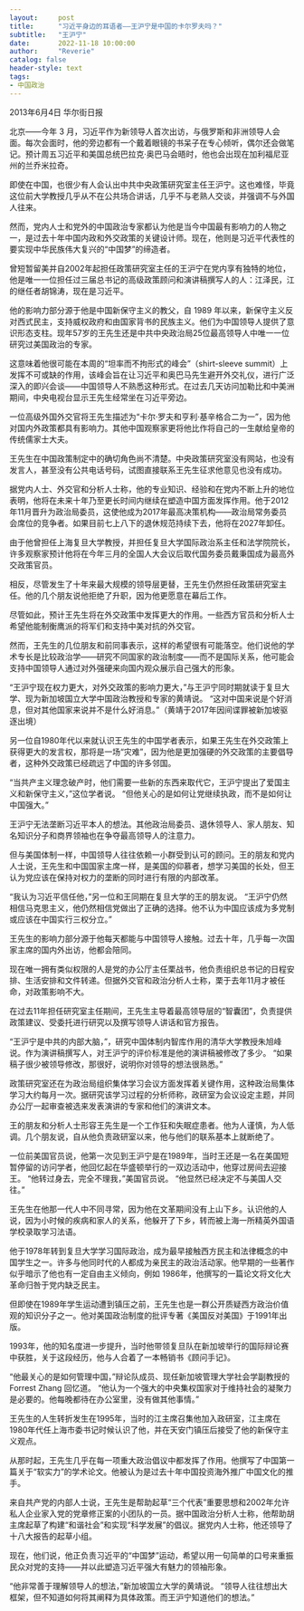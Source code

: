 ```yaml
---
layout:     post
title:      "习近平身边的耳语者——王沪宁是中国的卡尔罗夫吗？"
subtitle:   "王沪宁"
date:       2022-11-18 10:00:00
author:     "Reverie"
catalog: false
header-style: text
tags: 
- 中国政治
---
```


2013年6月4日 华尔街日报

北京——今年 3 月，习近平作为新领导人首次出访，与俄罗斯和非洲领导人会面。每次会面时，他的旁边都有一个戴着眼镜的书呆子在专心倾听，偶尔还会做笔记。预计周五习近平和美国总统巴拉克·奥巴马会晤时，他也会出现在加利福尼亚州的兰乔米拉奇。

即使在中国，也很少有人会认出中共中央政策研究室主任王沪宁。这也难怪，毕竟这位前大学教授几乎从不在公共场合讲话，几乎不与老熟人交谈，并强调不与外国人往来。

然而，党内人士和党外的中国政治专家都认为他是当今中国最有影响力的人物之一，是过去十年中国内政和外交政策的关键设计师。现在，他则是习近平代表性的要实现中华民族伟大复兴的“中国梦”的缔造者。

曾短暂留美并自2002年起担任政策研究室主任的王沪宁在党内享有独特的地位，他是唯一一位担任过三届总书记的高级政策顾问和演讲稿撰写人的人：江泽民，江的继任者胡锦涛，现在是习近平。

他的影响力部分源于他是中国新保守主义的教父，自 1989 年以来，新保守主义反对西式民主，支持威权政府和由国家背书的民族主义。他们为中国领导人提供了意识形态支柱。现年57岁的王先生还是中共中央政治局25位最高领导人中唯一一位研究过美国政治的专家。

这意味着他很可能在本周的“坦率而不拘形式的峰会”（shirt-sleeve summit）上发挥不可或缺的作用，该峰会旨在让习近平和奥巴马先生避开外交礼仪，进行广泛深入的即兴会谈——中国领导人不熟悉这种形式。在过去几天访问加勒比和中美洲期间，中央电视台显示王先生经常坐在习近平旁边。

一位高级外国外交官将王先生描述为“卡尔·罗夫和亨利·基辛格合二为一”，因为他对国内外政策都具有影响力。其他中国观察家更将他比作将自己的一生献给皇帝的传统儒家士大夫。

王先生在中国政策制定中的确切角色尚不清楚。中央政策研究室没有网站，也没有发言人，甚至没有公共电话号码，试图直接联系王先生征求他意见也没有成功。

据党内人士、外交官和分析人士称，他的专业知识、经验和在党内不断上升的地位表明，他将在未来十年乃至更长时间内继续在塑造中国方面发挥作用。他于2012年11月晋升为政治局委员，这使他成为2017年最高决策机构——政治局常务委员会席位的竞争者。如果目前七上八下的退休规范持续下去，他将在2027年卸任。

由于他曾担任上海复旦大学教授，并担任复旦大学国际政治系主任和法学院院长，许多观察家预计他将在今年三月的全国人大会议后取代国务委员戴秉国成为最高外交政策官员。

相反，尽管发生了十年来最大规模的领导层更替，王先生仍然担任政策研究室主任。他的几个朋友说他拒绝了升职，因为他更愿意在幕后工作。

尽管如此，预计王先生将在外交政策中发挥更大的作用。一些西方官员和分析人士希望他能制衡鹰派的将军们和支持中美对抗的外交官。

然而，王先生的几位朋友和前同事表示，这样的希望很有可能落空。他们说他的学术专长是比较政治学——研究不同国家的政治制度——而不是国际关系，他可能会支持中国领导人通过对外强硬来向国内观众展示自己强大的形象。

“王沪宁现在权力更大，对外交政策的影响力更大，”与王沪宁同时期就读于复旦大学、现为新加坡国立大学中国政治教授和专家的黄靖说。 “这对中国来说是个好消息，但对其他国家来说并不是什么好消息。”（黄靖于2017年因间谍罪被新加坡驱逐出境）

另一位自1980年代以来就认识王先生的中国学者表示，如果王先生在外交政策上获得更大的发言权，那将是一场“灾难”，因为他是更加强硬的外交政策的主要倡导者，这种外交政策已经疏远了中国的许多邻国。

“当共产主义理念破产时，他们需要一些新的东西来取代它，王沪宁提出了爱国主义和新保守主义，”这位学者说。 “但他关心的是如何让党继续执政，而不是如何让中国强大。”

王沪宁无法垄断习近平本人的想法。其他政治局委员、退休领导人、家人朋友、知名知识分子和商界领袖也在争夺最高领导人的注意力。

但与美国体制一样，中国领导人往往依赖一小群受到认可的顾问。王的朋友和党内人士说，王先生和中国国家主席一样，是美国的仰慕者，想学习美国的长处，但王认为党应该在保持对权力的垄断的同时进行有限的内部改革。

“我认为习近平信任他，”另一位和王同期在复旦大学的王的朋友说。 “王沪宁仍然相信马克思主义，他仍然相信党做出了正确的选择。他不认为中国应该成为多党制或应该在中国实行三权分立。”

王先生的影响力部分源于他每天都能与中国领导人接触。过去十年，几乎每一次国家主席的国内外出访，他都会陪同。

现在唯一拥有类似权限的人是党的办公厅主任栗战书，他负责组织总书记的日程安排、生活安排和文件转递。但据外交官和政治分析人士称，栗于去年11月才被任命，对政策影响不大。

在过去11年担任研究室主任期间，王先生主导着最高领导层的“智囊团”，负责提供政策建议、受委托进行研究以及撰写领导人讲话和官方报告。

“王沪宁是中共的内部大脑，”，研究中国体制内智库作用的清华大学教授朱旭峰说。作为演讲稿撰写人，对王沪宁的评价标准是他的演讲稿被修改了多少。 “如果稿子很少被领导修改，那很好，说明你对领导的想法很熟悉。”

政策研究室还在为政治局组织集体学习会议方面发挥着关键作用，这种政治局集体学习大约每月一次。据研究该学习过程的分析师称，政研室为会议设定主题，并同办公厅一起审查被选来发表演讲的专家和他们的演讲文本。

王的朋友和分析人士形容王先生是一个工作狂和失眠症患者。他为人谨慎，为人低调。几个朋友说，自从他负责政研室以来，他与他们的联系基本上就断绝了。

一位前美国官员说，他第一次见到王沪宁是在1989年，当时王还是一名在美国短暂停留的访问学者，他回忆起在华盛顿举行的一双边活动中，他穿过房间去迎接王。 “他转过身去，完全不理我，”美国官员说。 “他显然已经决定不与美国人交往。”

王先生在他那一代人中不同寻常，因为他在文革期间没有上山下乡。认识他的人说，因为小时候的疾病和家人的关系，他躲开了下乡，转而被上海一所精英外国语学校录取学习法语。

他于1978年转到复旦大学学习国际政治，成为最早接触西方民主和法律概念的中国学生之一。许多与他同时代的人都成为亲民主的政治活动家。他早期的一些著作似乎暗示了他也有一定自由主义倾向，例如 1986年，他撰写的一篇论文将文化大革命归咎于党内缺乏民主。

但即使在1989年学生运动遭到镇压之前，王先生也是一群公开质疑西方政治价值观的知识分子之一。他对美国政治制度的批评专著《美国反对美国》于1991年出版。

1993年，他的知名度进一步提升，当时他带领复旦队在新加坡举行的国际辩论赛中获胜，关于这段经历，他与人合着了一本畅销书《顾问手记》。

“他最关心的是如何管理中国，”辩论队成员、现任新加坡管理大学社会学副教授的 Forrest Zhang 回忆道。 “他认为一个强大的中央集权国家对于维持社会的凝聚力是必要的。他每晚都待在办公室里，没有做其他事情。”

王先生的人生转折发生在1995年，当时的江主席召集他加入政研室，江主席在1980年代任上海市委书记时候认识了他，并在天安门镇压后接受了他的新保守主义观点。

从那时起，王先生几乎在每一项重大政治倡议中都发挥了作用。他撰写了中国第一篇关于“软实力”的学术论文。他被认为是过去十年中国投资海外推广中国文化的推手。

来自共产党的内部人士说，王先生是帮助起草“三个代表”重要思想和2002年允许私人企业家入党的党章修正案的小团队的一员。据中国政治分析人士称，他帮助胡主席起草了构建“和谐社会”和实现“科学发展”的倡议。据党内人士称，他还领导了十八大报告的起草小组。

现在，他们说，他正负责习近平的“中国梦”运动，希望以用一句简单的口号来重振民众对党的支持——并以此塑造习近平强大有魅力的领袖形象。

“他非常善于理解领导人的想法，”新加坡国立大学的黄靖说。 “领导人往往想出大框架，但不知道如何将其阐释为具体政策。而王沪宁知道他们的想法。”
